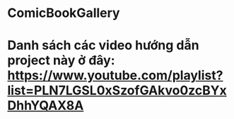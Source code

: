 # ComicBookGallery
# Danh sách các video hướng dẫn project này ở đây: https://www.youtube.com/playlist?list=PLN7LGSL0xSzofGAkvo0zcBYxDhhYQAX8A
